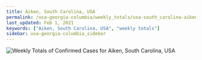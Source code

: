 ```yaml
---
title: Aiken, South Carolina, USA
permalink: /usa-georgia-columbia/weekly_totals/usa-south_carolina-aiken-weekly_totals.html
last_updated: Feb 1, 2021
keywords: ["Aiken, South Carolina, USA", "weekly totals"]
sidebar: usa-georgia-columbia_sidebar
---
```


![Weekly Totals of Confirmed Cases for Aiken, South Carolina, USA](/covid_tracker/images/graphs/usa-south_carolina-aiken-weekly_totals_graph.png)
